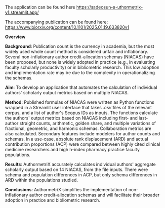 The application can be found here https://sadeosun-a-uthormetrix-v1.streamlit.app/

The accompanying publication can be found here: https://www.biorxiv.org/content/10.1101/2025.01.19.633820v1

**Overview**
  
**Background**: Publication count is the currency in academia, but the most widely used whole count method is considered unfair and inflationary. Several non-inflationary author credit-allocation schemas (NIACAS) have been proposed, but none is widely adopted in practice (e.g., in evaluating faculty scholarly productivity) or in bibliometric research. This low adoption and implementation rate may be due to the complexity in operationalizing the schemas. 

**Aim**: To develop an application that automates the calculation of individual authors' scholarly output metrics based on multiple NIACAS. 

**Method**: Published formulas of NIACAS were written as Python functions wrapped in a Streamlit user interface that takes *.csv* files of the relevant corpus, and a list of author's Scopus IDs as inputs. The functions calculate the authors' output metrics based on NIACAS including first- and last-author straight counts, arithmetic, golden share, and multiple variations of fractional, geometric, and harmonic schemas. Collaboration metrics are also calculated. Secondary features include modelers for author counts and schemas. In a use-case, absolute rank displacement (ARD) and actual contribution proportions (ACP) were compared between highly cited clinical medicine researchers and high h-index pharmacy practice faculty populations. 

**Results**: AuthormetriX accurately calculates individual authors' aggregate scholarly output based on 14 NIACAS, from the file inputs. There were schema and population differences in ACP, but only schema differences in ARD within the populations studied. 

**Conclusions**: AuthormetriX simplifies the implementation of non-inflationary author credit-allocation schemas and will facilitate their broader adoption in practice and bibliometric research.
